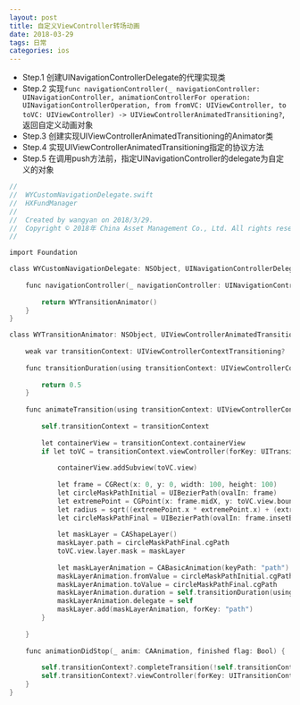 ```yaml
---
layout: post
title: 自定义ViewController转场动画
date: 2018-03-29
tags: 日常
categories: ios
---
```


- Step.1 创建UINavigationControllerDelegate的代理实现类
- Step.2 实现```func navigationController(_ navigationController: UINavigationController, animationControllerFor operation: UINavigationControllerOperation, from fromVC: UIViewController, to toVC: UIViewController) -> UIViewControllerAnimatedTransitioning?```,返回自定义动画对象
- Step.3 创建实现UIViewControllerAnimatedTransitioning的Animator类
- Step.4 实现UIViewControllerAnimatedTransitioning指定的协议方法
- Step.5 在调用push方法前，指定UINavigationController的delegate为自定义的对象

```Objective-C
//
//  WYCustomNavigationDelegate.swift
//  HXFundManager
//
//  Created by wangyan on 2018/3/29.
//  Copyright © 2018年 China Asset Management Co., Ltd. All rights reserved.
//

import Foundation

class WYCustomNavigationDelegate: NSObject, UINavigationControllerDelegate {
    
    func navigationController(_ navigationController: UINavigationController, animationControllerFor operation: UINavigationControllerOperation, from fromVC: UIViewController, to toVC: UIViewController) -> UIViewControllerAnimatedTransitioning? {
        
        return WYTransitionAnimator()
    }
}

class WYTransitionAnimator: NSObject, UIViewControllerAnimatedTransitioning, CAAnimationDelegate {
    
    weak var transitionContext: UIViewControllerContextTransitioning?
    
    func transitionDuration(using transitionContext: UIViewControllerContextTransitioning?) -> TimeInterval {
        
        return 0.5
    }
    
    func animateTransition(using transitionContext: UIViewControllerContextTransitioning) {
        
        self.transitionContext = transitionContext
        
        let containerView = transitionContext.containerView
        if let toVC = transitionContext.viewController(forKey: UITransitionContextViewControllerKey.to) {
            
            containerView.addSubview(toVC.view)
            
            let frame = CGRect(x: 0, y: 0, width: 100, height: 100)
            let circleMaskPathInitial = UIBezierPath(ovalIn: frame)
            let extremePoint = CGPoint(x: frame.midX, y: toVC.view.bounds.height - frame.midY)
            let radius = sqrt((extremePoint.x * extremePoint.x) + (extremePoint.y * extremePoint.y))
            let circleMaskPathFinal = UIBezierPath(ovalIn: frame.insetBy(dx: -radius, dy: -radius))
            
            let maskLayer = CAShapeLayer()
            maskLayer.path = circleMaskPathFinal.cgPath
            toVC.view.layer.mask = maskLayer
            
            let maskLayerAnimation = CABasicAnimation(keyPath: "path")
            maskLayerAnimation.fromValue = circleMaskPathInitial.cgPath
            maskLayerAnimation.toValue = circleMaskPathFinal.cgPath
            maskLayerAnimation.duration = self.transitionDuration(using: transitionContext)
            maskLayerAnimation.delegate = self
            maskLayer.add(maskLayerAnimation, forKey: "path")
        }
        
    }
    
    func animationDidStop(_ anim: CAAnimation, finished flag: Bool) {
        
        self.transitionContext?.completeTransition(!self.transitionContext!.transitionWasCancelled)
        self.transitionContext?.viewController(forKey: UITransitionContextViewControllerKey.to)?.view.layer.mask = nil
    }
}
```